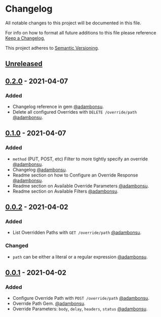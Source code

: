 # Changelog
All notable changes to this project will be documented in this file.

For info on how to format all future additions to this file please reference [Keep a Changelog](https://keepachangelog.com/en/1.0.0/),

This project adheres to [Semantic Versioning](https://semver.org/spec/v2.0.0.html).

## [Unreleased]

## [0.2.0] - 2021-04-07
### Added
- Changelog reference in gem [@adambonsu](https://github.com/adambonsu).
- Delete all configured Overrides with `DELETE /override/path` [@adambonsu](https://github.com/adambonsu).

## [0.1.0] - 2021-04-07
### Added
- `method` (PUT, POST, etc) Filter to more tightly specify an override  [@adambonsu](https://github.com/adambonsu).
- Changelog [@adambonsu](https://github.com/adambonsu).
- Readme section on how to Configure an Override Response [@adambonsu](https://github.com/adambonsu).
- Readme section on Available Override Parameters [@adambonsu](https://github.com/adambonsu).
- Readme section on Available Filters [@adambonsu](https://github.com/adambonsu).


## [0.0.2] - 2021-04-02
### Added
- List Overridden Paths with `GET /override/path` [@adambonsu](https://github.com/adambonsu).

### Changed
- `path` can be either a literal or a regular expression [@adambonsu](https://github.com/adambonsu).

## [0.0.1] - 2021-04-02
### Added
- Configure Override Path with `POST /override/path` [@adambonsu](https://github.com/adambonsu).
- Override Path Gem. [@adambonsu](https://github.com/adambonsu).
- Override Parameters: `body`, `delay`, `headers`, `status` [@adambonsu](https://github.com/adambonsu).


[Unreleased]: https://github.com/adambonsu/rack-override-path/compare/v0.2.0...HEAD
[0.2.0]: https://github.com/adambonsu/rack-override-path/compare/v0.1.0...v0.2.0
[0.1.0]: https://github.com/adambonsu/rack-override-path/compare/v0.0.2...v0.1.0
[0.0.2]: https://github.com/adambonsu/rack-override-path/compare/v0.0.1...v0.0.2
[0.0.1]: https://github.com/adambonsu/rack-override-path/v0.0.1